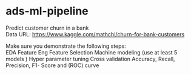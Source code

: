 # ads-ml-pipeline
Predict customer churn in a bank  
Data URL: https://www.kaggle.com/mathchi/churn-for-bank-customers  

Make sure you demonstrate the following steps:  
EDA
Feature Eng
Feature Selection
Machine modeling (use at least 5 models )
Hyper parameter tuning
Cross validation Accuracy, Recall, Precision, F1- Score and (ROC) curve

